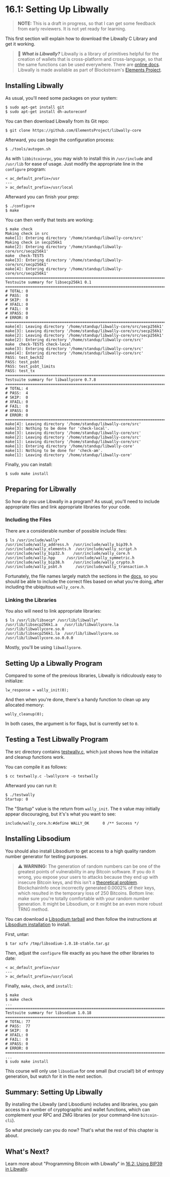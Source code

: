 # 16.1: Setting Up Libwally

> **NOTE:** This is a draft in progress, so that I can get some feedback from early reviewers. It is not yet ready for learning.

This first section will explain how to download the Libwally C Library and get it working.

> :book: ***What is Libwally?*** Libwally is a library of primitives helpful for the creation of wallets that is cross-platform and cross-language, so that the same functions can be used everywhere. There are [online docs](https://wally.readthedocs.io/en/release_0.7.8/). Libwally is made available as part of Blockstream's [Elements Project](https://github.com/ElementsProject).

## Installing Libwally

As usual, you'll need some packages on your system:
```
$ sudo apt-get install git
$ sudo apt-get install dh-autoreconf
```
You can then download Libwally from its Git repo:
```
$ git clone https://github.com/ElementsProject/libwally-core
```
Afterward, you can begin the configuration process:
```
$ ./tools/autogen.sh
```
As with `libbitcoinrpc`, you may wish to install this in `/usr/include` and `/usr/lib` for ease of usage. Just modify the appropriate line in the `configure` program:
```
< ac_default_prefix=/usr
---
> ac_default_prefix=/usr/local
```
Afterward you can finish your prep:
```
$ ./configure
$ make
```
You can then verify that tests are working:
```
$ make check
Making check in src
make[1]: Entering directory '/home/standup/libwally-core/src'
Making check in secp256k1
make[2]: Entering directory '/home/standup/libwally-core/src/secp256k1'
make  check-TESTS
make[3]: Entering directory '/home/standup/libwally-core/src/secp256k1'
make[4]: Entering directory '/home/standup/libwally-core/src/secp256k1'
============================================================================
Testsuite summary for libsecp256k1 0.1
============================================================================
# TOTAL: 0
# PASS:  0
# SKIP:  0
# XFAIL: 0
# FAIL:  0
# XPASS: 0
# ERROR: 0
============================================================================
make[4]: Leaving directory '/home/standup/libwally-core/src/secp256k1'
make[3]: Leaving directory '/home/standup/libwally-core/src/secp256k1'
make[2]: Leaving directory '/home/standup/libwally-core/src/secp256k1'
make[2]: Entering directory '/home/standup/libwally-core/src'
make  check-TESTS check-local
make[3]: Entering directory '/home/standup/libwally-core/src'
make[4]: Entering directory '/home/standup/libwally-core/src'
PASS: test_bech32
PASS: test_psbt
PASS: test_psbt_limits
PASS: test_tx
============================================================================
Testsuite summary for libwallycore 0.7.8
============================================================================
# TOTAL: 4
# PASS:  4
# SKIP:  0
# XFAIL: 0
# FAIL:  0
# XPASS: 0
# ERROR: 0
============================================================================
make[4]: Leaving directory '/home/standup/libwally-core/src'
make[3]: Nothing to be done for 'check-local'.
make[3]: Leaving directory '/home/standup/libwally-core/src'
make[2]: Leaving directory '/home/standup/libwally-core/src'
make[1]: Leaving directory '/home/standup/libwally-core/src'
make[1]: Entering directory '/home/standup/libwally-core'
make[1]: Nothing to be done for 'check-am'.
make[1]: Leaving directory '/home/standup/libwally-core'
```
Finally, you can install:
```
$ sudo make install
```

## Preparing for Libwally

So how do you use Libwally in a program? As usual, you'll need to include appropriate files and link appropriate libraries for your code.

### Including the Files

There are a considerable number of possible include files:

```
$ ls /usr/include/wally*
/usr/include/wally_address.h  /usr/include/wally_bip39.h   /usr/include/wally_elements.h  /usr/include/wally_script.h
/usr/include/wally_bip32.h    /usr/include/wally_core.h    /usr/include/wally.hpp	  /usr/include/wally_symmetric.h
/usr/include/wally_bip38.h    /usr/include/wally_crypto.h  /usr/include/wally_psbt.h	  /usr/include/wally_transaction.h
```
Fortunately, the file names largely match the sections in the [docs](https://wally.readthedocs.io/en/release_0.7.8/), so you should be able to include the correct files based on what you're doing, after including the ubiquitous `wally_core.h`.

### Linking the Libraries

You also will need to link appropriate libraries:
```
$ ls /usr/lib/libsecp* /usr/lib/libwally*
/usr/lib/libsecp256k1.a   /usr/lib/libwallycore.la  /usr/lib/libwallycore.so.0
/usr/lib/libsecp256k1.la  /usr/lib/libwallycore.so  /usr/lib/libwallycore.so.0.0.0
```
Mostly, you'll be using `libwallycore`.

## Setting Up a Libwally Program

Compared to some of the previous libraries, Libwally is ridiculously easy to initialize:
```
lw_response = wally_init(0);
```
And then when you're done, there's a handy function to clean up any allocated memory:
```
wally_cleanup(0);
```
In both cases, the argument is for flags, but is currently set to `0`.

## Testing a Test Libwally Program

The src directory contains [testwally.c](src/16_1_testwally.c), which just shows how the initialize and cleanup functions work.

You can compile it as follows:
```
$ cc testwally.c -lwallycore -o testwally
```
Afterward you can run it:
```
$ ./testwally
Startup: 0
```
The "Startup" value is the return from `wally_init`. The `0` value may initially appear discouraging, but it's's what you want to see:
```
include/wally_core.h:#define WALLY_OK      0 /** Success */
```

## Installing Libsodium

You should also install Libsodium to get access to a high quality random number generator for testing purposes.

> :warning: **WARNING:** The generation of random numbers can be one of the greatest points of vulnerability in any Bitcoin software. If you do it wrong, you expose your users to attacks because they end up with insecure Bitcoin keys, and this isn't a [theoretical problem](https://github.com/BlockchainCommons/SmartCustodyBook/blob/master/manuscript/03-adversaries.md#adversary-systemic-key-compromise). BlockchainInfo once incorrectly generated 0.0002% of their keys, which resulted in the temporary loss of 250 Bitcoins. Bottom line: make sure you're totally comfortable with your random number generation. It might be Libsodium, or it might be an even more robust TRNG method.

You can download a [Libsodium tarball](https://download.libsodium.org/libsodium/releases/) and then follow the instructions at [Libsodium installation](https://doc.libsodium.org/installation) to install.

First, untar:
```
$ tar xzfv /tmp/libsodium-1.0.18-stable.tar.gz 
```
Then, adjust the `configure` file exactly as you have the other libraries to date:
```
< ac_default_prefix=/usr
---
> ac_default_prefix=/usr/local
```
Finally, `make`, `check`, and `install`:
```
$ make
$ make check
...
============================================================================
Testsuite summary for libsodium 1.0.18
============================================================================
# TOTAL: 77
# PASS:  77
# SKIP:  0
# XFAIL: 0
# FAIL:  0
# XPASS: 0
# ERROR: 0
============================================================================
...
$ sudo make install
```
This course will only use `libsodium` for one small (but crucial!) bit of entropy generation, but watch for it in the next section.

## Summary: Setting Up Libwally

By installing the Libwally (and Libsodium) includes and libraries, you gain access to a number of cryptographic and wallet functions, which can complement your RPC and ZMG libraries (or your command-line `bitcoin-cli`).

So what precisely can you do now? That's what the rest of this chapter is about.

## What's Next?

Learn more about "Programming Bitcoin with Libwally" in [16.2: Using BIP39 in Libwally](16_2_Using_BIP39_in_Libwally.md).


